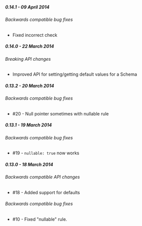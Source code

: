##### 0.14.1 - 09 April 2014

###### Backwards compatible bug fixes
- Fixed incorrect check

##### 0.14.0 - 22 March 2014

###### Breaking API changes
- Improved API for setting/getting default values for a Schema

##### 0.13.2 - 20 March 2014

###### Backwards compatible bug fixes
- #20 - Null pointer sometimes with nullable rule

##### 0.13.1 - 19 March 2014

###### Backwards compatible bug fixes
- #19 - `nullable: true` now works

##### 0.13.0 - 18 March 2014

###### Backwards compatible API changes
- #18 - Added support for defaults

###### Backwards compatible bug fixes
- #10 - Fixed "nullable" rule.
